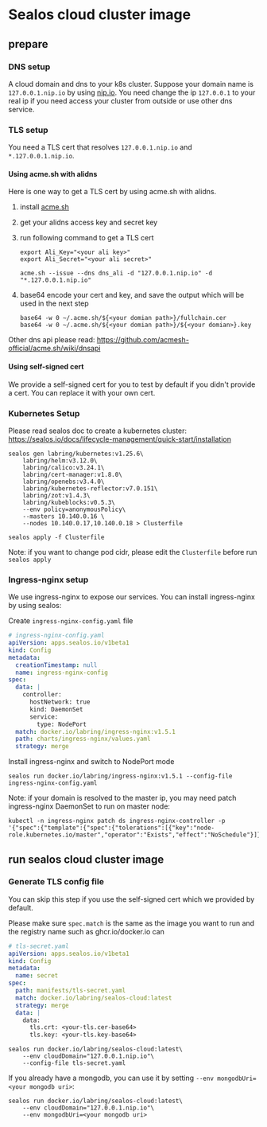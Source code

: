 # Sealos cloud cluster image

## prepare

### DNS setup
A cloud domain and dns to your k8s cluster. Suppose your domain name is `127.0.0.1.nip.io` by using [nip.io](https://nip.io/). 
You need change the ip `127.0.0.1` to your real ip if you need access your cluster from outside or use other dns service.

### TLS setup
You need a TLS cert that resolves `127.0.0.1.nip.io` and `*.127.0.0.1.nip.io`.

#### Using acme.sh with alidns
Here is one way to get a TLS cert by using acme.sh with alidns.

1. install [acme.sh](https://github.com/acmesh-official/acme.sh)
2. get your alidns access key and secret key
3. run following command to get a TLS cert

    ```shell
    export Ali_Key="<your ali key>"
    export Ali_Secret="<your ali secret>"
    
    acme.sh --issue --dns dns_ali -d "127.0.0.1.nip.io" -d "*.127.0.0.1.nip.io"
    ```
4. base64 encode your cert and key, and save the output which will be used in the next step
    ```shell
    base64 -w 0 ~/.acme.sh/${<your domian path>}/fullchain.cer
    base64 -w 0 ~/.acme.sh/${<your domian path>}/${<your domian>}.key
    ```

Other dns api please read: https://github.com/acmesh-official/acme.sh/wiki/dnsapi

#### Using self-signed cert
We provide a self-signed cert for you to test by default if you didn't provide a cert. You can replace it with your own cert.

### Kubernetes Setup
Please read sealos doc to create a kubernetes cluster: https://sealos.io/docs/lifecycle-management/quick-start/installation

```shell
sealos gen labring/kubernetes:v1.25.6\
    labring/helm:v3.12.0\
    labring/calico:v3.24.1\
    labring/cert-manager:v1.8.0\
    labring/openebs:v3.4.0\
    labring/kubernetes-reflector:v7.0.151\
    labring/zot:v1.4.3\
    labring/kubeblocks:v0.5.3\
    --env policy=anonymousPolicy\
    --masters 10.140.0.16 \
    --nodes 10.140.0.17,10.140.0.18 > Clusterfile

sealos apply -f Clusterfile
```

Note: if you want to change pod cidr, please edit the `Clusterfile` before run `sealos apply`


### Ingress-nginx setup
We use ingress-nginx to expose our services. You can install ingress-nginx by using sealos:

Create `ingress-nginx-config.yaml` file
```yaml
# ingress-nginx-config.yaml
apiVersion: apps.sealos.io/v1beta1
kind: Config
metadata:
  creationTimestamp: null
  name: ingress-nginx-config
spec:
  data: |
    controller:
      hostNetwork: true
      kind: DaemonSet
      service:
        type: NodePort
  match: docker.io/labring/ingress-nginx:v1.5.1
  path: charts/ingress-nginx/values.yaml
  strategy: merge
```

Install ingress-nginx and switch to NodePort mode

```shell
sealos run docker.io/labring/ingress-nginx:v1.5.1 --config-file ingress-nginx-config.yaml
```

Note: if your domain is resolved to the master ip, you may need patch ingress-nginx DaemonSet to run on master node:

```shell
kubectl -n ingress-nginx patch ds ingress-nginx-controller -p '{"spec":{"template":{"spec":{"tolerations":[{"key":"node-role.kubernetes.io/master","operator":"Exists","effect":"NoSchedule"}]}}}}'
````

## run sealos cloud cluster image

### Generate TLS config file
You can skip this step if you use the self-signed cert which we provided by default. 

Please make sure `spec.match` is the same as the image you want to run and the registry name such as ghcr.io/docker.io can

```yaml
# tls-secret.yaml
apiVersion: apps.sealos.io/v1beta1
kind: Config
metadata:
  name: secret
spec:
  path: manifests/tls-secret.yaml
  match: docker.io/labring/sealos-cloud:latest
  strategy: merge
  data: |
    data:
      tls.crt: <your-tls.cer-base64>
      tls.key: <your-tls.key-base64>
```

```shell
sealos run docker.io/labring/sealos-cloud:latest\
    --env cloudDomain="127.0.0.1.nip.io"\
    --config-file tls-secret.yaml
```

If you already have a mongodb, you can use it by setting `--env mongodbUri=<your mongodb uri>`:

```shell
sealos run docker.io/labring/sealos-cloud:latest\
    --env cloudDomain="127.0.0.1.nip.io"\
    --env mongodbUri=<your mongodb uri>
```
